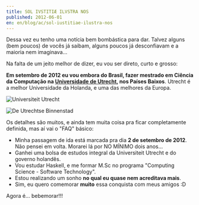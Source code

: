 ```yaml
---
title: SOL IVSTITIÆ ILVSTRA NOS
published: 2012-06-01
en: en/blog/ac/sol-iustitiae-ilustra-nos
---
```


Dessa vez eu tenho uma notícia bem bombástica para dar.
Talvez alguns (bem poucos) de vocês já saibam, alguns poucos já desconfiavam e a maioria nem imaginava...

Na falta de um jeito melhor de dizer, eu vou ser direto, curto e grosso:

**Em setembro de 2012 eu vou embora do Brasil, fazer mestrado em Ciência da Computação na [Universidade de Utrecht][1], nos Países Baixos**.
Utrecht é a melhor Universidade da Holanda, e uma das melhores da Europa.

![Universiteit Utrecht](/files/imgs/2012-05_uu.jpg)

![De Utrechtse Binnenstad](/files/imgs/2012-05_binnenstad.jpg)

<!--more-->

Os detalhes são muitos, e ainda tem muita coisa pra ficar completamente definida, mas aí vai o "FAQ" básico:

  * Minha passagem de ida está marcada pra dia **2 de setembro de 2012**. Não pensei em volta. Morarei lá por NO MÍNIMO dois anos...
  * Ganhei uma bolsa de estudos integral da Universiteit Utrecht e do governo holandês.
  * Vou estudar Haskell, e me formar M.Sc no programa "Computing Science - Software Technology".
  * Estou realizando um sonho **no qual eu quase nem acreditava mais**.
  * Sim, eu quero comemorar **muito** essa conquista com meus amigos :D

Agora é... bebemorar!!!

[1]: <http://www.uu.nl>

